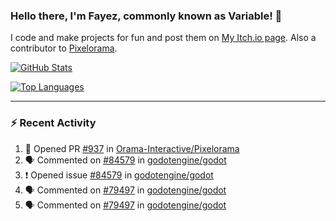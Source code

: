 ### Hello there, I'm Fayez, commonly known as Variable! 👋
I code and make projects for fun and post them on [My Itch.io page](https://variable-industries.itch.io/). Also a contributor to [Pixelorama](https://github.com/Orama-Interactive/Pixelorama).

[![GitHub Stats](https://github-readme-stats.vercel.app/api/?username=Variable-ind&show_icons=true&theme=merko)](https://github.com/anuraghazra/github-readme-stats)

[![Top Languages](https://github-readme-stats.vercel.app/api/top-langs/?username=Variable-ind&layout=compact&theme=merko)](https://github.com/anuraghazra/github-readme-stats)

---

### :zap: Recent Activity

<!--START_SECTION:activity-->
1. 💪 Opened PR [#937](https://github.com/Orama-Interactive/Pixelorama/pull/937) in [Orama-Interactive/Pixelorama](https://github.com/Orama-Interactive/Pixelorama)
2. 🗣 Commented on [#84579](https://github.com/godotengine/godot/issues/84579#issuecomment-1799742672) in [godotengine/godot](https://github.com/godotengine/godot)
3. ❗ Opened issue [#84579](https://github.com/godotengine/godot/issues/84579) in [godotengine/godot](https://github.com/godotengine/godot)
4. 🗣 Commented on [#79497](https://github.com/godotengine/godot/issues/79497#issuecomment-1798551308) in [godotengine/godot](https://github.com/godotengine/godot)
5. 🗣 Commented on [#79497](https://github.com/godotengine/godot/issues/79497#issuecomment-1798518653) in [godotengine/godot](https://github.com/godotengine/godot)
<!--END_SECTION:activity-->

<!--
**Variable-ind/Variable-ind** is a ✨ _special_ ✨ repository because its `README.md` (this file) appears on your GitHub profile.

Here are some ideas to get you started:
- 🌱 I’m currently studying at ...
- 🔭 I’m currently working on ...
- 👯 I’m looking to collaborate on ...
- 🤔 I’m looking for help with ...
- 💬 Ask me about ...
- 📫 How to reach me: ...
- ⚡ Fun fact: ...
-->
